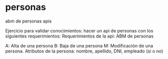 # personas
abm de personas apis

Ejercicio para validar conocimientos: hacer un api de personas con los siguientes requerimientos:
Requerimientos de la api: ABM de personas

A: Alta de una persona
B: Baja de una persona
M: Modificación de una persona.
Atributos de la persona: nombre, apellido, DNI, empleado (si o no)

 
